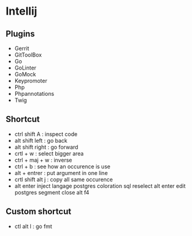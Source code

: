 # Intellij
## Plugins
- Gerrit
- GitToolBox
- Go
- GoLinter
- GoMock
- Keypromoter
- Php
- Phpannotations
- Twig
## Shortcut
- ctrl shift A : inspect code
- alt shift left : go back
- alt shift right : go forward
- crtl + w : select bigger area
- ctrl + maj + w : inverse
- ctrl + b : see how an occurence is use
- alt + entrer : put argument in one line
- crtl shift alt j : copy all same occurence
- alt enter inject langage postgres coloration sql reselect alt enter edit postgres segment close alt f4
## Custom shortcut
- ctl alt l : go fmt
